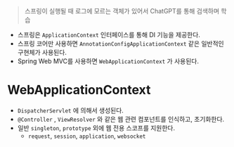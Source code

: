 > 스프링이 실행될 때 로그에 모르는 객체가 있어서 ChatGPT를 통해 검색하며 학습
> 
- 스프링은 `ApplicationContext` 인터페이스를 통해 DI 기능을 제공한다.
- 스프링 코어만 사용하면 `AnnotationConfigApplicationContext` 같은 일반적인 구현체가 사용된다.
- Spring Web MVC를 사용하면 `WebApplicationContext` 가 사용된다.

# WebApplicationContext

- `DispatcherServlet` 에 의해서 생성된다.
- `@Controller` , `ViewResolver` 와 같은 웹 관련 컴포넌트를 인식하고, 초기화한다.
- 일반 `singleton`, `prototype` 외에 웹 전용 스코프를 지원한다.
    - `request`, `session`, `application`, `websocket`